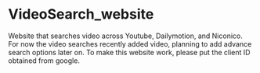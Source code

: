 VideoSearch_website
===================

Website that searches video across Youtube, Dailymotion, and Niconico.
For now the video searches recently added video, planning to add advance search options later on.
To make this website work, please put the client ID obtained from google.
